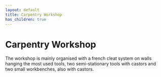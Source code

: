 ```yaml
---
layout: default
title: Carpentry Workshop
has_children: true
---
```


# Carpentry Workshop

The workshop is mainly organised with a french cleat system on walls hanging the most used tools, 
two semi-stationary tools with castors and two small workbenches, also with castors. 